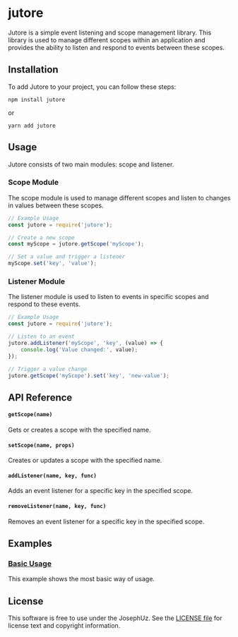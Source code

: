 # jutore

Jutore is a simple event listening and scope management library. This library is used to manage different scopes within an application and provides the ability to listen and respond to events between these scopes.

## Installation

To add Jutore to your project, you can follow these steps:

```shell
npm install jutore
```

or

```shell
yarn add jutore
```

## Usage
Jutore consists of two main modules: scope and listener.

### Scope Module
The scope module is used to manage different scopes and listen to changes in values between these scopes.

```javascript
// Example Usage
const jutore = require('jutore');

// Create a new scope
const myScope = jutore.getScope('myScope');

// Set a value and trigger a listener
myScope.set('key', 'value');
```

### Listener Module
The listener module is used to listen to events in specific scopes and respond to these events.

```javascript
// Example Usage
const jutore = require('jutore');

// Listen to an event
jutore.addListener('myScope', 'key', (value) => {
    console.log('Value changed:', value);
});

// Trigger a value change
jutore.getScope('myScope').set('key', 'new-value');
```

## API Reference
#### `getScope(name)`
Gets or creates a scope with the specified name.

#### `setScope(name, props)`
Creates or updates a scope with the specified name.

#### `addListener(name, key, func)`
Adds an event listener for a specific key in the specified scope.

#### `removeListener(name, key, func)`
Removes an event listener for a specific key in the specified scope.

## Examples

### [Basic Usage][]

This example shows the most basic way of usage.

[Basic Usage]: https://github.com/JosephUz/jutore/tree/master/examples/basic


License
-------

This software is free to use under the JosephUz. See the [LICENSE file][] for license text and copyright information.


[LICENSE file]: https://github.com/JosephUz/jutore/blob/master/LICENSE

